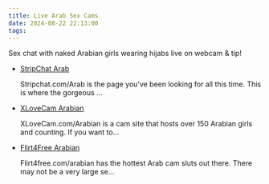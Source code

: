 ```yaml
---
title: Live Arab Sex Cams
date: 2024-08-22 22:13:00
tags:
---
```

Sex chat with naked Arabian girls wearing hijabs live on webcam & tip!
<ul><li class="category-item" data-site-id="5736"><div class="category-item-content"><a class="link-analytics link-icon-base icon icon586" href="https://theporndude.com/5736/stripchatarab" target="_blank" rel="noopener" data-visit-site-id="5736">StripChat Arab</a><a class="review_force" href="https://theporndude.com/5736/stripchatarab" target="_blank" rel="noopener" aria-label="Review button" data-visit-site-id="5736"></a><p class="desc">Stripchat.com/Arab is the page you’ve been looking for all this time. This is where the gorgeous ...</p></div></li><li class="category-item" data-site-id="5737"><div class="category-item-content"><a class="link-analytics link-icon-base icon icon402" href="https://theporndude.com/5737/xlovecamarabian" target="_blank" rel="noopener" data-visit-site-id="5737">XLoveCam Arabian</a><a class="review_force" href="https://theporndude.com/5737/xlovecamarabian" target="_blank" rel="noopener" aria-label="Review button" data-visit-site-id="5737"></a><p class="desc">XLoveCam.com/Arabian is a cam site that hosts over 150 Arabian girls and counting. If you want to...</p></div></li><li class="category-item" data-site-id="5739"><div class="category-item-content"><a class="link-analytics link-icon-base icon icon506" href="https://theporndude.com/5739/flirt4freearabian" target="_blank" rel="noopener" data-visit-site-id="5739">Flirt4Free Arabian</a><a class="review_force" href="https://theporndude.com/5739/flirt4freearabian" target="_blank" rel="noopener" aria-label="Review button" data-visit-site-id="5739"></a><p class="desc">Flirt4free.com/arabian has the hottest Arab cam sluts out there. There may not be a very large se...</p></div></li></ul>